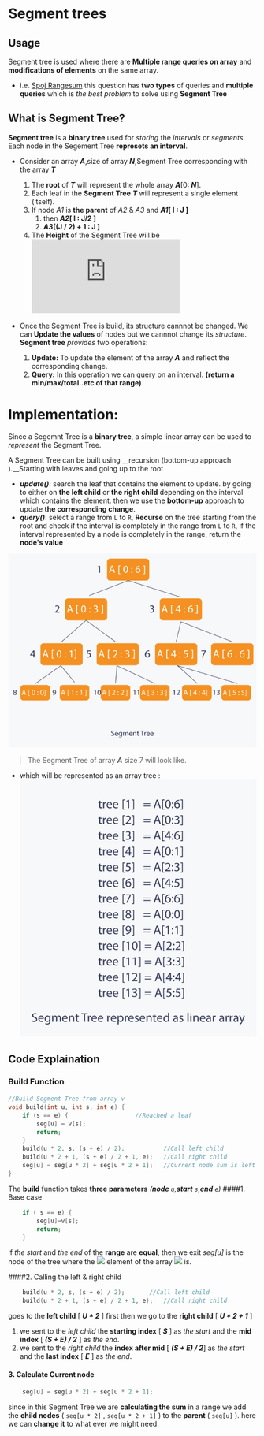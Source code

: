 # Segment trees
## Usage
Segment tree is used where there are __Multiple range queries on array__ and 
__modifications of elements__ on the same array.

+ i.e. [Spoj Rangesum](https://www.spoj.com/problems/RANGESUM/fbclid=IwAR1mZQJiOUpais0ZMHYxaTpN5bdNnrg-Py3Q1vbBAL6s390340hrwv5fibI) this question has __two types__ of queries and __multiple queries__ which is _the best problem_ to solve using __Segment Tree__

## What is Segment Tree?
__Segment tree__ is a __binary tree__ used for _storing_ the _intervals_ or _segments_. Each node in the Segement Tree __represets an interval__. 
+ Consider an array _**A**_,size of array **_N_**,Segment Tree corresponding with the array **_T_**
    1. The __root__ of __*T*__ will represent the whole array **_A_**[0: **_N_**].
    2. Each leaf in the __Segment Tree__ __*T*__ will represent a single element (itself).
    3. If node _A1_ is __the parent__ of _A2_ & _A3_ and **_A1_[ I : J ]** 
        1. then **_A2_[ I : J/2 ]**  
        2. ___A3_[(J / 2) + 1 : J ]__
    4. The __Height__ of the Segment Tree will be  ![](https://latex.codecogs.com/gif.latex?%5Cinline%20log_2(N))

+ Once the Segment Tree is build, its structure cannnot be changed. We can __Update the values__ of nodes but we cannnot change its _structure_. __Segment tree__ _provides_ two operations:
    1. __Update:__ To update  the element of the array _**A**_ and reflect the corresponding change.
    2. __Query:__ In this operation we can query on an interval. __(return  a min/max/total..etc of that range)__

# Implementation:
Since a Segemnt Tree is a __binary tree__, a simple linear array can be used to _represent_ the Segment Tree.

A Segment Tree can be built using __recursion (bottom-up approach ).__Starting with leaves and going up to the root 
+ __*update()*__: search the leaf that contains the element to update. by going to either on __the left child__ or __the right child__ depending on the interval which contains the element. then we use the __bottom-up__ approach to update __the corresponding change__. 
+ __*query()*__: select a range from `L` to `R`, __Recurse__ on the tree starting from the root and check if the interval is completely in the range from `L` to `R`, if the interval represented by a node is completely in the range, return the __node's value__

![](img/tree_1.jpg)
>The Segment Tree of array __*A*__ size 7 will look like.
 
+ which will be represented as an array tree :
![](img/array_1.jpg)

## Code Explaination
### Build Function
```c++
//Build Segment Tree from array v
void build(int u, int s, int e) {
	if (s == e) { 					//Reached a leaf
		seg[u] = v[s];
		return;
	}
	build(u * 2, s, (s + e) / 2);			//Call left child
	build(u * 2 + 1, (s + e) / 2 + 1, e);	//Call right child
	seg[u] = seg[u * 2] + seg[u * 2 + 1];	//Current node sum is left + right
}
```
The __build__ function takes __three parameters__ _(__node__ `u`,__start__ `s`,__end__ `e`)_ 
####1. Base case 
```c++
    if ( s == e) {
        seg[u]=v[s];
        return;
    }
```
if _the start_ and _the end_ of the __range__ are __equal__, then we exit _seg[u]_ is the node
of the tree where the ![](https://latex.codecogs.com/gif.latex?\inline&space;\fn_phv&space;\large&space;s^{th}) element of the array ![](https://latex.codecogs.com/gif.latex?\inline&space;\fn_phv&space;\normal&space;U_s) is.

####2. Calling the left & right child
```c++
	build(u * 2, s, (s + e) / 2);		//Call left child
	build(u * 2 + 1, (s + e) / 2 + 1, e);	//Call right child
```
goes to the __left child__ [ **_U * 2_** ] first then we go to the __right child__ [ ___U * 2 + 1___ ]  
1. we sent to the _left child_ the __starting index__ [ ___S___ ] as _the start_ and the __mid index__ [ ___(S + E) / 2___ ] as _the end_.
2. we sent to the _right child_ the __index after mid__ [ ___(S + E) / 2___] as _the start_ and the __last index__ [ ___E___ ] as _the end_.

#### 3. Calculate Current node
```c++ 
    seg[u] = seg[u * 2] + seg[u * 2 + 1];
```
since in this Segment Tree we are __calculating the sum__ in a range we add the __child nodes__ ( `seg[u * 2]` , `seg[u * 2 + 1]` ) to the __parent__ ( `seg[u]` ).
here we can __change it__ to what ever we might need.